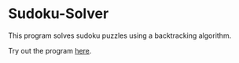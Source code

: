# Sudoku-Solver
This program solves sudoku puzzles using a backtracking algorithm.

Try out the program [here](https://jonathan-ackerman.github.io/Sudoku-Solver/).
